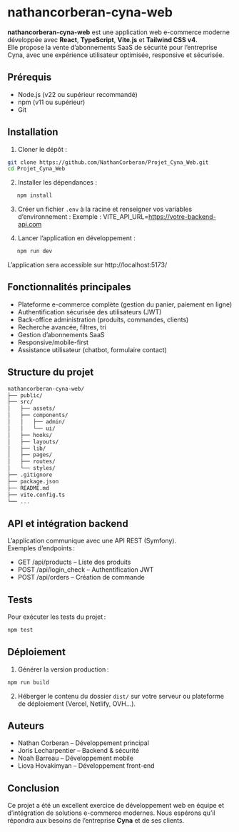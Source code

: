 # nathancorberan-cyna-web

**nathancorberan-cyna-web** est une application web e-commerce moderne développée avec **React**, **TypeScript**, **Vite.js** et **Tailwind CSS v4**.  
Elle propose la vente d’abonnements SaaS de sécurité pour l’entreprise Cyna, avec une expérience utilisateur optimisée, responsive et sécurisée.

## Prérequis

- Node.js (v22 ou supérieur recommandé)
- npm (v11 ou supérieur)
- Git

## Installation

1. Cloner le dépôt :
```sh
git clone https://github.com/NathanCorberan/Projet_Cyna_Web.git
cd Projet_Cyna_Web
```
2. Installer les dépendances :
```sh
   npm install
```

3. Créer un fichier `.env` à la racine et renseigner vos variables d’environnement :
   Exemple :
   VITE_API_URL=https://votre-backend-api.com

4. Lancer l’application en développement :
```sh
   npm run dev
```

L’application sera accessible sur http://localhost:5173/

## Fonctionnalités principales

- Plateforme e-commerce complète (gestion du panier, paiement en ligne)
- Authentification sécurisée des utilisateurs (JWT)
- Back-office administration (produits, commandes, clients)
- Recherche avancée, filtres, tri
- Gestion d’abonnements SaaS
- Responsive/mobile-first
- Assistance utilisateur (chatbot, formulaire contact)

## Structure du projet
```sh
nathancorberan-cyna-web/
├── public/
├── src/
│   ├── assets/
│   ├── components/
│   │   ├── admin/
│   │   └── ui/
│   ├── hooks/
│   ├── layouts/
│   ├── lib/
│   ├── pages/
│   ├── routes/
│   └── styles/
├── .gitignore
├── package.json
├── README.md
├── vite.config.ts
└── ...
```
## API et intégration backend

L’application communique avec une API REST (Symfony).  
Exemples d’endpoints :
- GET /api/products – Liste des produits
- POST /api/login_check – Authentification JWT
- POST /api/orders – Création de commande

## Tests

Pour exécuter les tests du projet :
```sh
npm test
```
## Déploiement

1. Générer la version production :
```sh
npm run build
```

2. Héberger le contenu du dossier `dist/` sur votre serveur ou plateforme de déploiement (Vercel, Netlify, OVH…).

## Auteurs

- Nathan Corberan – Développement principal
- Joris Lecharpentier – Backend & sécurité
- Noah Barreau – Développement mobile
- Liova Hovakimyan – Développement front-end

## Conclusion

Ce projet a été un excellent exercice de développement web en équipe et d’intégration de solutions e-commerce modernes.
Nous espérons qu’il répondra aux besoins de l’entreprise **Cyna** et de ses clients.
